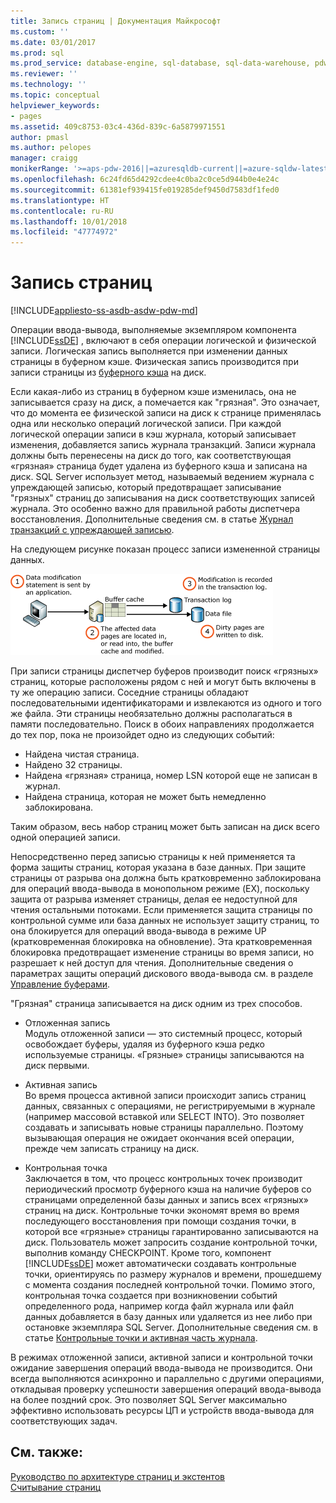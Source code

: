 ```yaml
---
title: Запись страниц | Документация Майкрософт
ms.custom: ''
ms.date: 03/01/2017
ms.prod: sql
ms.prod_service: database-engine, sql-database, sql-data-warehouse, pdw
ms.reviewer: ''
ms.technology: ''
ms.topic: conceptual
helpviewer_keywords:
- pages
ms.assetid: 409c8753-03c4-436d-839c-6a5879971551
author: pmasl
ms.author: pelopes
manager: craigg
monikerRange: '>=aps-pdw-2016||=azuresqldb-current||=azure-sqldw-latest||>=sql-server-2016||=sqlallproducts-allversions||>=sql-server-linux-2017||=azuresqldb-mi-current'
ms.openlocfilehash: 6c24fd65d4292cdee4c0ba2c0ce5d944b0e4e24c
ms.sourcegitcommit: 61381ef939415fe019285def9450d7583df1fed0
ms.translationtype: HT
ms.contentlocale: ru-RU
ms.lasthandoff: 10/01/2018
ms.locfileid: "47774972"
---
```

# <a name="writing-pages"></a>Запись страниц
[!INCLUDE[appliesto-ss-asdb-asdw-pdw-md](../includes/appliesto-ss-asdb-asdw-pdw-md.md)]

Операции ввода-вывода, выполняемые экземпляром компонента [!INCLUDE[ssDE](../includes/ssde-md.md)] , включают в себя операции логической и физической записи. Логическая запись выполняется при изменении данных страницы в буферном кэше. Физическая запись производится при записи страницы из [буферного кэша](../relational-databases/memory-management-architecture-guide.md) на диск.

Если какая-либо из страниц в буферном кэше изменилась, она не записывается сразу на диск, а помечается как "грязная". Это означает, что до момента ее физической записи на диск к странице применялась одна или несколько операций логической записи. При каждой логической операции записи в кэш журнала, который записывает изменения, добавляется запись журнала транзакций. Записи журнала должны быть перенесены на диск до того, как соответствующая «грязная» страница будет удалена из буферного кэша и записана на диск. SQL Server использует метод, называемый ведением журнала с упреждающей записью, который предотвращает записывание "грязных" страниц до записывания на диск соответствующих записей журнала. Это особенно важно для правильной работы диспетчера восстановления. Дополнительные сведения см. в статье [Журнал транзакций с упреждающей записью](../relational-databases/sql-server-transaction-log-architecture-and-management-guide.md).

На следующем рисунке показан процесс записи измененной страницы данных.

![Writing_Pages](../relational-databases/media/writing-pages.gif)

При записи страницы диспетчер буферов производит поиск «грязных» страниц, которые расположены рядом с ней и могут быть включены в ту же операцию записи. Соседние страницы обладают последовательными идентификаторами и извлекаются из одного и того же файла. Эти страницы необязательно должны располагаться в памяти последовательно. Поиск в обоих направлениях продолжается до тех пор, пока не произойдет одно из следующих событий:

 * Найдена чистая страница.
 * Найдено 32 страницы.
 * Найдена «грязная» страница, номер LSN которой еще не записан в журнал.
 * Найдена страница, которая не может быть немедленно заблокирована.

Таким образом, весь набор страниц может быть записан на диск всего одной операцией записи. 

Непосредственно перед записью страницы к ней применяется та форма защиты страниц, которая указана в базе данных. При защите страницы от разрыва она должна быть кратковременно заблокирована для операций ввода-вывода в монопольном режиме (EX), поскольку защита от разрыва изменяет страницы, делая ее недоступной для чтения остальными потоками. Если применяется защита страницы по контрольной сумме или база данных не использует защиту страниц, то она блокируется для операций ввода-вывода в режиме UP (кратковременная блокировка на обновление). Эта кратковременная блокировка предотвращает изменение страницы во время записи, но разрешает к ней доступ для чтения. Дополнительные сведения о параметрах защиты операций дискового ввода-вывода см. в разделе [Управление буферами](../relational-databases/memory-management-architecture-guide.md).

"Грязная" страница записывается на диск одним из трех способов. 

* Отложенная запись   
 Модуль отложенной записи — это системный процесс, который освобождает буферы, удаляя из буферного кэша редко используемые страницы. «Грязные» страницы записываются на диск первыми. 

* Активная запись   
 Во время процесса активной записи происходит запись страниц данных, связанных с операциями, не регистрируемыми в журнале (например массовой вставкой или SELECT INTO). Это позволяет создавать и записывать новые страницы параллельно. Поэтому вызывающая операция не ожидает окончания всей операции, прежде чем записать страницу на диск.

* Контрольная точка   
 Заключается в том, что процесс контрольных точек производит периодический просмотр буферного кэша на наличие буферов со страницами определенной базы данных и запись всех «грязных» страниц на диск. Контрольные точки экономят время во время последующего восстановления при помощи создания точки, в которой все «грязные» страницы гарантированно записываются на диск. Пользователь может запросить создание контрольной точки, выполнив команду CHECKPOINT. Кроме того, компонент [!INCLUDE[ssDE](../includes/ssde-md.md)] может автоматически создавать контрольные точки, ориентируясь по размеру журналов и времени, прошедшему с момента создания последней контрольной точки. Помимо этого, контрольная точка создается при возникновении событий определенного рода, например когда файл журнала или файл данных добавляется в базу данных или удаляется из нее либо при остановке экземпляра SQL Server. Дополнительные сведения см. в статье [Контрольные точки и активная часть журнала](../relational-databases/sql-server-transaction-log-architecture-and-management-guide.md).

В режимах отложенной записи, активной записи и контрольной точки ожидание завершения операций ввода-вывода не производится. Они всегда выполняются асинхронно и параллельно с другими операциями, откладывая проверку успешности завершения операций ввода-вывода на более поздний срок. Это позволяет SQL Server максимально эффективно использовать ресурсы ЦП и устройств ввода-вывода для соответствующих задач.

## <a name="see-also"></a>См. также:
[Руководство по архитектуре страниц и экстентов](../relational-databases/pages-and-extents-architecture-guide.md)   
 [Считывание страниц](../relational-databases/reading-pages.md)

